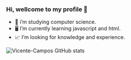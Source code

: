### Hi, wellcome to my profile 👋


 - 🏫 i’m studying computer science.
 - 🖥️ I’m currently learning javascript and html.
 - 📈 I’m looking for knowledge and experience.

![Vicente-Campos GitHub stats](https://github-readme-stats.vercel.app/api?username=Vicente&show_icons=true&theme=tokyonight)


